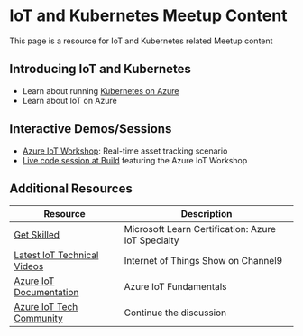 # IoT and Kubernetes Meetup Content
This page is a resource for IoT and Kubernetes related Meetup content

## Introducing IoT and Kubernetes
- Learn about running [Kubernetes on Azure](https://github.com/microsoft/cloud-native-meetups/blob/master/presentations/k8s-on-azure.pptx)
- Learn about IoT on Azure

## Interactive Demos/Sessions
- [Azure IoT Workshop](https://azure.github.io/iot-workshop-asset-tracking/): Real-time asset tracking scenario
- [Live code session at Build](https://www.youtube.com/watch?v=3A6Lhakfyes&feature=emb_logo) featuring the Azure IoT Workshop

## Additional Resources
| Resource | Description |
| ------------- | ------------- |
| [Get Skilled](https://docs.microsoft.com/en-us/learn/certifications/azure-iot-developer-specialty)  | Microsoft Learn Certification: Azure IoT Specialty  |
| [Latest IoT Technical Videos](https://channel9.msdn.com/Shows/Internet-of-Things-Show)  | Internet of Things Show on Channel9  | 
| [Azure IoT Documentation](https://docs.microsoft.com/en-us/azure/iot-fundamentals/)  | Azure IoT Fundamentals  |
| [Azure IoT Tech Community](https://techcommunity.microsoft.com/t5/internet-of-things-iot/ct-p/IoT)  | Continue the discussion |
